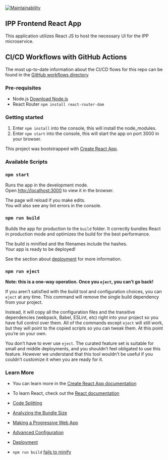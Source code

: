 [![Maintainability](https://api.codeclimate.com/v1/badges/444cbef95c74e1809472/maintainability)](https://codeclimate.com/github/18F/identity-give-ipp-ui/maintainability)
## IPP Frontend React App
This application utilizes React JS to host the necessary UI for the IPP
microservice.

## CI/CD Workflows with GitHub Actions
The most up-to-date information about the CI/CD flows for this repo can be
found in the [GitHub workflows directory](https://github.com/18F/identity-give-ipp-idemia/tree/main/.github/workflows)

### Pre-requisites
- Node.js [Download Node.js](https://nodejs.org/en/)  
- React Router `npm install react-router-dom`

### Getting started
1. Enter `npm install` into the console, this will install the node_modules.
2. Enter `npm start` into the console, this will start the app on port 3000 in
your browser.

This project was bootstrapped with
[Create React App](https://github.com/facebook/create-react-app).

### Available Scripts

### `npm start`

Runs the app in the development mode.  
Open [http://localhost:3000](http://localhost:3000) to view it in the browser.

The page will reload if you make edits.  
You will also see any lint errors in the console.

### `npm run build`

Builds the app for production to the `build` folder. It correctly bundles React
in production mode and optimizes the build for the best performance.

The build is minified and the filenames include the hashes.  
Your app is ready to be deployed!

See the section about [deployment](https://facebook.github.io/create-react-app/docs/deployment)
for more information.

### `npm run eject`

**Note: this is a one-way operation. Once you `eject`, you can’t go back!**

If you aren’t satisfied with the build tool and configuration choices, you can
`eject` at any time. This command will remove the single build dependency from
your project.

Instead, it will copy all the configuration files and the transitive
dependencies (webpack, Babel, ESLint, etc) right into your project so you have
full control over them. All of the commands except `eject` will still work, but
they will point to the copied scripts so you can tweak them. At this point
you’re on your own.

You don’t have to ever use `eject`. The curated feature set is suitable for
small and middle deployments, and you shouldn’t feel obligated to use this
feature. However we understand that this tool wouldn’t be useful if you
couldn’t customize it when you are ready for it.

### Learn More

* You can learn more in the [Create React App documentation](https://facebook.github.io/create-react-app/docs/getting-started)

* To learn React, check out the [React documentation](https://reactjs.org/)

* [Code Splitting](https://facebook.github.io/create-react-app/docs/code-splitting)

* [Analyzing the Bundle Size](https://facebook.github.io/create-react-app/docs/analyzing-the-bundle-size)

* [Making a Progressive Web App](https://facebook.github.io/create-react-app/docs/making-a-progressive-web-app)

* [Advanced Configuration](https://facebook.github.io/create-react-app/docs/advanced-configuration)

* [Deployment](https://facebook.github.io/create-react-app/docs/deployment)

* `npm run build` [fails to minify](https://facebook.github.io/create-react-app/docs/troubleshooting#npm-run-build-fails-to-minify)
